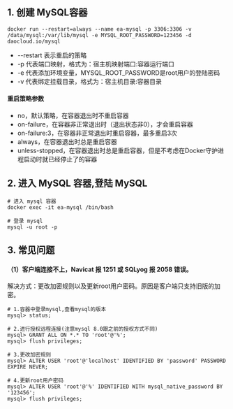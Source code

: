
## 1. 创建 MySQL容器
```
docker run --restart=always --name ea-mysql -p 3306:3306 -v /data/mysql:/var/lib/mysql -e MYSQL_ROOT_PASSWORD=123456 -d  daocloud.io/mysql
```
- --restart 表示重启的策略
- -p 代表端口映射，格式为：宿主机映射端口:容器运行端口
- -e 代表添加环境变量，MYSQL_ROOT_PASSWORD是root用户的登陆密码
- -v 代表绑定挂载目录，格式为：宿主机目录:容器目录
#### 重启策略参数
- no，默认策略，在容器退出时不重启容器
- on-failure，在容器非正常退出时（退出状态非0），才会重启容器
- on-failure:3，在容器非正常退出时重启容器，最多重启3次
- always，在容器退出时总是重启容器
- unless-stopped，在容器退出时总是重启容器，但是不考虑在Docker守护进程启动时就已经停止了的容器


## 2. 进入 MySQL 容器,登陆 MySQL

```
# 进入 mysql 容器
docker exec -it ea-mysql /bin/bash

# 登录 mysql
mysql -u root -p
```

## 3. 常见问题

#### （1）客户端连接不上，Navicat 报 1251 或 SQLyog 报 2058 错误。
解决方式：更改加密规则以及更新root用户密码。原因是客户端只支持旧版的加密。

```mysql
# 1.容器中登录mysql,查看mysql的版本
mysql> status;

# 2.进行授权远程连接(注意mysql 8.0跟之前的授权方式不同)
mysql> GRANT ALL ON *.* TO 'root'@'%';
mysql> flush privileges;

# 3.更改加密规则
mysql> ALTER USER 'root'@'localhost' IDENTIFIED BY 'password' PASSWORD EXPIRE NEVER;

# 4.更新root用户密码
mysql> ALTER USER 'root'@'%' IDENTIFIED WITH mysql_native_password BY '123456';
mysql> flush privileges;
```


